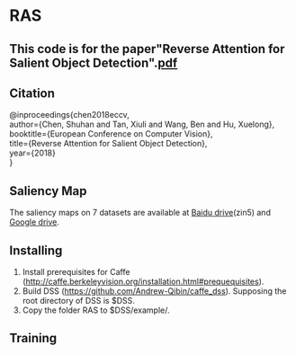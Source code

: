 # RAS
This code is for the paper"Reverse Attention for Salient Object Detection".[pdf](http://openaccess.thecvf.com/content_ECCV_2018/papers/Shuhan_Chen_Reverse_Attention_for_ECCV_2018_paper.pdf)
---

Citation
---
@inproceedings{chen2018eccv, <br>
author={Chen, Shuhan and Tan, Xiuli and Wang, Ben and Hu, Xuelong}, <br>
booktitle={European Conference on Computer Vision}, <br>
title={Reverse Attention for Salient Object Detection}, <br>
year={2018}<br>
} 

Saliency Map
---
The saliency maps on 7 datasets are available at [Baidu drive](https://pan.baidu.com/s/1fG-LO48CwZOeFIqH2Xvc2Q)(zin5) and [Google drive](https://drive.google.com/open?id=1OTgOYlZoTOFOIHwxEDBYkZbAS7L3UKcP).

Installing
---
1. Install prerequisites for Caffe (http://caffe.berkeleyvision.org/installation.html#prequequisites).<br>
2. Build DSS (https://github.com/Andrew-Qibin/caffe_dss). Supposing the root directory of DSS is $DSS.<br>
3. Copy the folder RAS to $DSS/example/.<br>

Training
---
